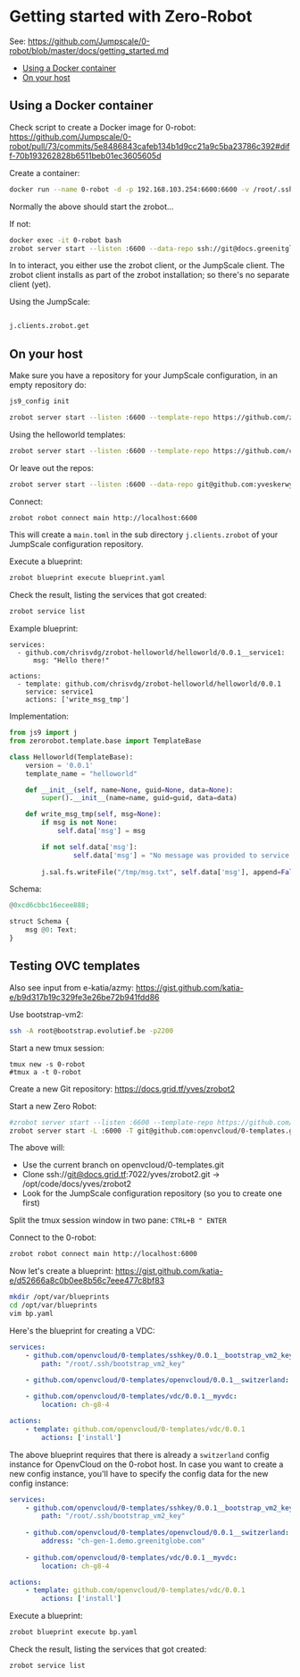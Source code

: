 # Getting started with Zero-Robot

See: https://github.com/Jumpscale/0-robot/blob/master/docs/getting_started.md


- [Using a Docker container](#docker)
- [On your host](#host)


<a id="docker"></a>
## Using a Docker container

Check script to create a Docker image for 0-robot:
https://github.com/Jumpscale/0-robot/pull/73/commits/5e8486843cafeb134b1d9cc21a9c5ba23786c392#diff-70b193262828b6511beb01ec3605605d


Create a container:
```bash
docker run --name 0-robot -d -p 192.168.103.254:6600:6600 -v /root/.ssh:/root/.ssh -e data-repo=ssh://git@docs.greenitglobe.com:10022/yves/zrobot3.git -e config-repo=ssh://git@docs.greenitglobe.com:10022/yves/myjsconfig.git -e template-repo=https://github.com/zero-os/0-templates jumpscale/0-robot:latest
```



Normally the above should start the zrobot... 

If not:
```bash
docker exec -it 0-robot bash
zrobot server start --listen :6600 --data-repo ssh://git@docs.greenitglobe.com:10022/yves/zrobot3.git --config-repo ssh://git@docs.greenitglobe.com:10022/yves/myjsconfig.git --template-repo https://github.com/zero-os/0-templates
```

In to interact, you either use the zrobot client, or the JumpScale client. The zrobot client installs as part of the zrobot installation; so there's no separate client (yet).

Using the JumpScale:

```python

j.clients.zrobot.get

```



<a id="host"></a>
## On your host


Make sure you have a repository for your JumpScale configuration, in an empty repository do:
```bash
js9_config init
```

```bash
zrobot server start --listen :6600 --template-repo https://github.com/zero-os/0-templates --data-repo git@github.com:yveskerwyn/zrobot1.git
```

Using the helloworld templates:
```bash
zrobot server start --listen :6600 --template-repo https://github.com/chrisvdg/zrobot-helloworld --data-repo git@github.com:yveskerwyn/zrobot1.git
```

Or leave out the repos:
```bash
zrobot server start --listen :6600 --data-repo git@github.com:yveskerwyn/zrobot1.git
```

Connect:
```bash
zrobot robot connect main http://localhost:6600
```

This will create a `main.toml` in the sub directory `j.clients.zrobot` of your JumpScale configuration repository.

Execute a blueprint:
```bash
zrobot blueprint execute blueprint.yaml
```

Check the result, listing the services that got created:

```bash
zrobot service list
```

Example blueprint:
```
services:
  - github.com/chrisvdg/zrobot-helloworld/helloworld/0.0.1__service1:
      msg: "Hello there!"

actions:
  - template: github.com/chrisvdg/zrobot-helloworld/helloworld/0.0.1
    service: service1
    actions: ['write_msg_tmp']
```

Implementation:
```python
from js9 import j
from zerorobot.template.base import TemplateBase

class Helloworld(TemplateBase):
    version = '0.0.1'
    template_name = "helloworld"

    def __init__(self, name=None, guid=None, data=None):
        super().__init__(name=name, guid=guid, data=data)

    def write_msg_tmp(self, msg=None):
        if msg is not None:
            self.data['msg'] = msg

        if not self.data['msg']:
                self.data['msg'] = "No message was provided to service or function"
        
        j.sal.fs.writeFile("/tmp/msg.txt", self.data['msg'], append=False)
```

Schema:
```python
@0xcd6cbbc16ecee888;

struct Schema {
    msg @0: Text;
}
```

## Testing OVC templates

Also see input from e-katia/azmy: https://gist.github.com/katia-e/b9d317b19c329fe3e26be72b941fdd86

Use bootstrap-vm2:
```bash
ssh -A root@bootstrap.evolutief.be -p2200
```

Start a new tmux session:
```
tmux new -s 0-robot
#tmux a -t 0-robot
```

Create a new Git repository: https://docs.grid.tf/yves/zrobot2

Start a new Zero Robot:
```bash
#zrobot server start --listen :6600 --template-repo https://github.com/openvcloud/0-templates --data-repo ssh://git@docs.greenitglobe.com:10022/yves/zrobot3.git
zrobot server start -L :6000 -T git@github.com:openvcloud/0-templates.git -D git@github.com:yveskerwyn/zrobot.git
```

The above will:
- Use the current branch on openvcloud/0-templates.git
- Clone ssh://git@docs.grid.tf:7022/yves/zrobot2.git -> /opt/code/docs/yves/zrobot2
- Look for the JumpScale configuration repository (so you to create one first)

Split the tmux session window in two pane: `CTRL+B " ENTER`

Connect to the 0-robot:
```bash
zrobot robot connect main http://localhost:6000
```

Now let's create a blueprint: https://gist.github.com/katia-e/d52666a8c0b0ee8b56c7eee477c8bf83

```bash
mkdir /opt/var/blueprints
cd /opt/var/blueprints
vim bp.yaml
```

Here's the blueprint for creating a VDC:
```yaml
services:
    - github.com/openvcloud/0-templates/sshkey/0.0.1__bootstrap_vm2_key:
        path: "/root/.ssh/bootstrap_vm2_key"

    - github.com/openvcloud/0-templates/openvcloud/0.0.1__switzerland:
    
    - github.com/openvcloud/0-templates/vdc/0.0.1__myvdc:
        location: ch-g8-4

actions:
    - template: github.com/openvcloud/0-templates/vdc/0.0.1
        actions: ['install']
```

The above blueprint requires that there is already a `switzerland` config instance for OpenvCloud on the 0-robot host. In case you want to create a new config instance, you'll have to specify the config data for the new config instance:

```yaml
services:
    - github.com/openvcloud/0-templates/sshkey/0.0.1__bootstrap_vm2_key:
        path: "/root/.ssh/bootstrap_vm2_key"
        
    - github.com/openvcloud/0-templates/openvcloud/0.0.1__switzerland:
        address: "ch-gen-1.demo.greenitglobe.com"
    
    - github.com/openvcloud/0-templates/vdc/0.0.1__myvdc:
        location: ch-g8-4

actions:
    - template: github.com/openvcloud/0-templates/vdc/0.0.1
        actions: ['install']
```

Execute a blueprint:
```bash
zrobot blueprint execute bp.yaml
```

Check the result, listing the services that got created:

```bash
zrobot service list
```



